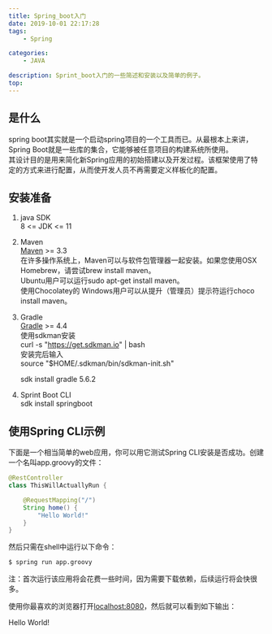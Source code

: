```yaml
---
title: Spring_boot入门
date: 2019-10-01 22:17:28
tags:
    - Spring

categories:
    - JAVA

description: Sprint_boot入门的一些简述和安装以及简单的例子。
top: 
---
```


## 是什么

spring boot其实就是一个启动spring项目的一个工具而已。从最根本上来讲，Spring Boot就是一些库的集合，它能够被任意项目的构建系统所使用。  
其设计目的是用来简化新Spring应用的初始搭建以及开发过程。该框架使用了特定的方式来进行配置，从而使开发人员不再需要定义样板化的配置。

## 安装准备

1. java SDK  
    8 <= JDK <= 11
2. Maven  
    [Maven](https://maven.apache.org/) >= 3.3  
    在许多操作系统上，Maven可以与软件包管理器一起安装。如果您使用OSX Homebrew，请尝试brew install maven。  
    Ubuntu用户可以运行sudo apt-get install maven。  
    使用Chocolatey的 Windows用户可以从提升（管理员）提示符运行choco install maven。
3. Gradle  
    [Gradle](https://gradle.org) >= 4.4  
    使用sdkman安装  
    curl -s "https://get.sdkman.io" | bash  
    安装完后输入  
    source "$HOME/.sdkman/bin/sdkman-init.sh"

     sdk install gradle 5.6.2


4. Sprint Boot CLI  
    sdk install springboot  



## 使用Spring CLI示例

下面是一个相当简单的web应用，你可以用它测试Spring CLI安装是否成功。创建一个名叫app.groovy的文件：

```java
@RestController
class ThisWillActuallyRun {

    @RequestMapping("/")
    String home() {
        "Hello World!"
    }
}
```

然后只需在shell中运行以下命令：
```sh
$ spring run app.groovy
```

注：首次运行该应用将会花费一些时间，因为需要下载依赖，后续运行将会快很多。

使用你最喜欢的浏览器打开[localhost:8080](localhost:8080)，然后就可以看到如下输出：

Hello World!